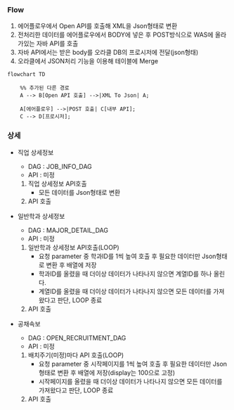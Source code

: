 
### Flow
1. 에어플로우에서 Open API를 호출해 XML을 Json형태로 변환
2. 전처리한 데이터를 에어플로우에서 BODY에 넣은 후 POST방식으로 WAS에 올라가있는 자바 API를 호출 
3. 자바 API에서는 받은 body를 오라클 DB의 프로시저에 전달(json형태)
4. 오라클에서 JSON처리 기능을 이용해 테이블에 Merge

```mermaid  
flowchart TD

    %% 추가된 다른 경로
    A --> B[Open API 호출] -->|XML To Json| A;

    A[에어플로우] -->|POST 호출| C[내부 API];
    C --> D[프로시저];

```


### 상세
- 직업 상세정보
	- DAG : JOB_INFO_DAG
	- API : 미정
	1. 직업 상세정보 API호출
		- 모든 데이터를 Json형태로 변환
	2. API 호출
	   
- 일반학과 상세정보
	- DAG : MAJOR_DETAIL_DAG
	- API : 미정
	1. 일반학과 상세정보 API호출(LOOP)
		- 요청 parameter 중 학과ID를 1씩 높여 호출 후 필요한 데이터만 Json형태로 변환 후 배열에 저장
		- 학과ID를 올렸을 때 더이상 데이터가 나타나지 않으면 계열ID를 하나 올린다.
		- 계열ID를 올렸을 때 더이상 데이터가 나타나지 않으면 모든 데이터를 가져왔다고 판단, LOOP 종료
	2. API 호출 

- 공채속보
	- DAG : OPEN_RECRUITMENT_DAG
	- API : 미정
	1. 배치주기(미정)마다 API 호출(LOOP)
		- 요청 parameter 중 시작페이지를 1씩 높여 호출 후 필요한 데이터만 Json형태로 변환 후 배열에 저장(display는 100으로 고정)
		- 시작페이지를 올렸을 때 더이상 데이터가 나타나지 않으면 모든 데이터를 가져왔다고 판단, LOOP 종료
	2. API 호출

   



   